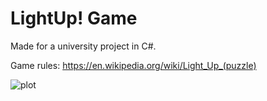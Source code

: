 # LightUp! Game
Made for a university project in C#.

Game rules: https://en.wikipedia.org/wiki/Light_Up_(puzzle)

![plot](./LightUp!/ReadME/1.png)
